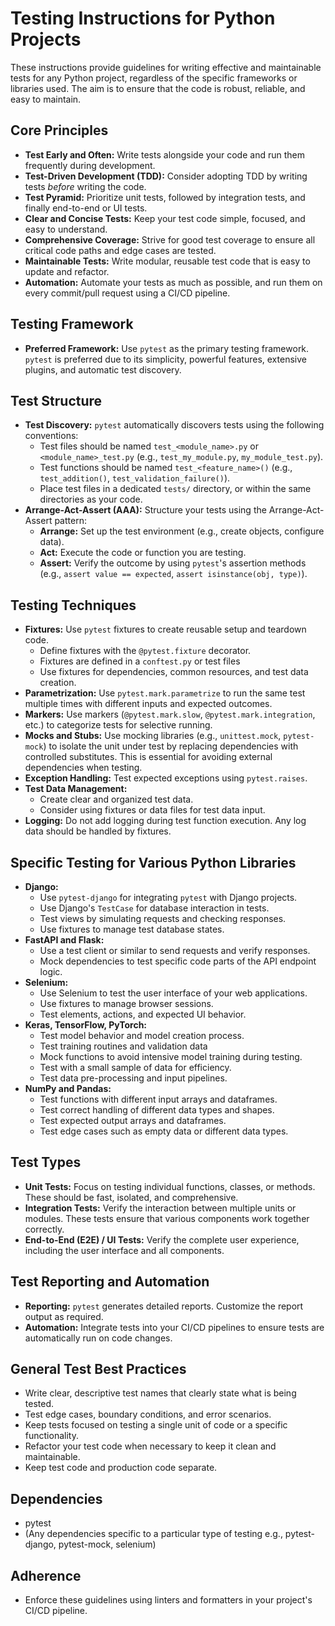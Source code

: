 # Testing Instructions for Python Projects

These instructions provide guidelines for writing effective and maintainable tests for any Python project, regardless of the specific frameworks or libraries used. The aim is to ensure that the code is robust, reliable, and easy to maintain.

## Core Principles

*   **Test Early and Often:** Write tests alongside your code and run them frequently during development.
*   **Test-Driven Development (TDD):**  Consider adopting TDD by writing tests *before* writing the code.
*   **Test Pyramid:** Prioritize unit tests, followed by integration tests, and finally end-to-end or UI tests.
*   **Clear and Concise Tests:** Keep your test code simple, focused, and easy to understand.
*   **Comprehensive Coverage:** Strive for good test coverage to ensure all critical code paths and edge cases are tested.
*   **Maintainable Tests:** Write modular, reusable test code that is easy to update and refactor.
*   **Automation:** Automate your tests as much as possible, and run them on every commit/pull request using a CI/CD pipeline.

## Testing Framework

*   **Preferred Framework:** Use `pytest` as the primary testing framework. `pytest` is preferred due to its simplicity, powerful features, extensive plugins, and automatic test discovery.

## Test Structure

*   **Test Discovery:** `pytest` automatically discovers tests using the following conventions:
    *   Test files should be named `test_<module_name>.py` or `<module_name>_test.py` (e.g., `test_my_module.py`, `my_module_test.py`).
    *   Test functions should be named `test_<feature_name>()` (e.g., `test_addition()`, `test_validation_failure()`).
    *   Place test files in a dedicated `tests/` directory, or within the same directories as your code.
*   **Arrange-Act-Assert (AAA):**  Structure your tests using the Arrange-Act-Assert pattern:
    *   **Arrange:** Set up the test environment (e.g., create objects, configure data).
    *   **Act:** Execute the code or function you are testing.
    *   **Assert:** Verify the outcome by using `pytest`'s assertion methods (e.g., `assert value == expected`, `assert isinstance(obj, type)`).

## Testing Techniques

*   **Fixtures:** Use `pytest` fixtures to create reusable setup and teardown code.
    *   Define fixtures with the `@pytest.fixture` decorator.
    *   Fixtures are defined in a `conftest.py` or test files
    *   Use fixtures for dependencies, common resources, and test data creation.
*   **Parametrization:** Use `pytest.mark.parametrize` to run the same test multiple times with different inputs and expected outcomes.
*   **Markers:** Use markers (`@pytest.mark.slow`, `@pytest.mark.integration`, etc.) to categorize tests for selective running.
*   **Mocks and Stubs:** Use mocking libraries (e.g., `unittest.mock`, `pytest-mock`) to isolate the unit under test by replacing dependencies with controlled substitutes. This is essential for avoiding external dependencies when testing.
*   **Exception Handling:** Test expected exceptions using `pytest.raises`.
*   **Test Data Management:**
    *   Create clear and organized test data.
    *   Consider using fixtures or data files for test data input.
*   **Logging:** Do not add logging during test function execution. Any log data should be handled by fixtures.

## Specific Testing for Various Python Libraries

*   **Django:**
    *   Use `pytest-django` for integrating `pytest` with Django projects.
    *   Use Django's `TestCase` for database interaction in tests.
    *   Test views by simulating requests and checking responses.
    *   Use fixtures to manage test database states.
*   **FastAPI and Flask:**
    *   Use a test client or similar to send requests and verify responses.
    *   Mock dependencies to test specific code parts of the API endpoint logic.
*   **Selenium:**
    *   Use Selenium to test the user interface of your web applications.
    *   Use fixtures to manage browser sessions.
    *   Test elements, actions, and expected UI behavior.
*   **Keras, TensorFlow, PyTorch:**
    *   Test model behavior and model creation process.
    *   Test training routines and validation data
    *   Mock functions to avoid intensive model training during testing.
    *   Test with a small sample of data for efficiency.
    *   Test data pre-processing and input pipelines.
*   **NumPy and Pandas:**
    *   Test functions with different input arrays and dataframes.
    *   Test correct handling of different data types and shapes.
    *   Test expected output arrays and dataframes.
    *   Test edge cases such as empty data or different data types.

## Test Types

*   **Unit Tests:** Focus on testing individual functions, classes, or methods. These should be fast, isolated, and comprehensive.
*   **Integration Tests:** Verify the interaction between multiple units or modules. These tests ensure that various components work together correctly.
*   **End-to-End (E2E) / UI Tests:**  Verify the complete user experience, including the user interface and all components.

## Test Reporting and Automation

*   **Reporting:**  `pytest` generates detailed reports. Customize the report output as required.
*   **Automation:** Integrate tests into your CI/CD pipelines to ensure tests are automatically run on code changes.

## General Test Best Practices

*   Write clear, descriptive test names that clearly state what is being tested.
*   Test edge cases, boundary conditions, and error scenarios.
*   Keep tests focused on testing a single unit of code or a specific functionality.
*   Refactor your test code when necessary to keep it clean and maintainable.
*   Keep test code and production code separate.

## Dependencies

*   pytest
*   (Any dependencies specific to a particular type of testing e.g., pytest-django, pytest-mock, selenium)


## Adherence

*   Enforce these guidelines using linters and formatters in your project's CI/CD pipeline.

